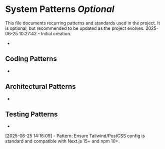 # System Patterns *Optional*

This file documents recurring patterns and standards used in the project.
It is optional, but recommended to be updated as the project evolves.
2025-06-25 10:27:42 - Initial creation.

*

## Coding Patterns

* 

## Architectural Patterns

* 

## Testing Patterns

*
[2025-06-25 14:16:09] - Pattern: Ensure Tailwind/PostCSS config is standard and compatible with Next.js 15+ and npm 10+.